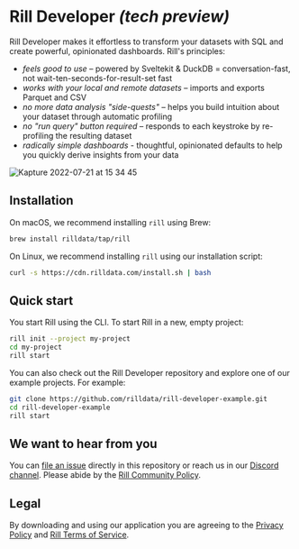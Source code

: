 # Rill Developer **_(tech preview)_**
Rill Developer makes it effortless to transform your datasets with SQL and create powerful, opinionated dashboards. Rill's principles:

- *feels good to use* – powered by Sveltekit & DuckDB = conversation-fast, not wait-ten-seconds-for-result-set fast
- *works with your local and remote datasets* – imports and exports Parquet and CSV
- *no more data analysis "side-quests"* – helps you build intuition about your dataset through automatic profiling
- *no "run query" button required* – responds to each keystroke by re-profiling the resulting dataset
- *radically simple dashboards* - thoughtful, opinionated defaults to help you quickly derive insights from your data

![Kapture 2022-07-21 at 15 34 45](https://user-images.githubusercontent.com/5587788/180313797-ef50ec6e-fc2d-4072-bb77-b2acf59205d7.gif "732257485")

## Installation

On macOS, we recommend installing `rill` using Brew:

```bash
brew install rilldata/tap/rill
```

On Linux, we recommend installing `rill` using our installation script:

```bash
curl -s https://cdn.rilldata.com/install.sh | bash
```

<!-- TODO: Add docs link here -->

## Quick start

You start Rill using the CLI. To start Rill in a new, empty project:

```bash
rill init --project my-project
cd my-project
rill start
```

You can also check out the Rill Developer repository and explore one of our example projects. For example:

```bash
git clone https://github.com/rilldata/rill-developer-example.git
cd rill-developer-example
rill start
```

## We want to hear from you

You can [file an issue](https://github.com/rilldata/rill-developer/issues/new/choose) directly in this repository or reach us in our [Discord channel](https://bit.ly/3unvA05). Please abide by the [Rill Community Policy](https://github.com/rilldata/rill-developer/blob/main/COMMUNITY-POLICY.md).

## Legal
By downloading and using our application you are agreeing to the [Privacy Policy](https://www.rilldata.com/legal/privacy) and [Rill Terms of Service](https://www.rilldata.com/legal/tos).
